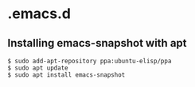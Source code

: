 # .emacs.d

## Installing emacs-snapshot with apt

```
$ sudo add-apt-repository ppa:ubuntu-elisp/ppa
$ sudo apt update
$ sudo apt install emacs-snapshot
```
